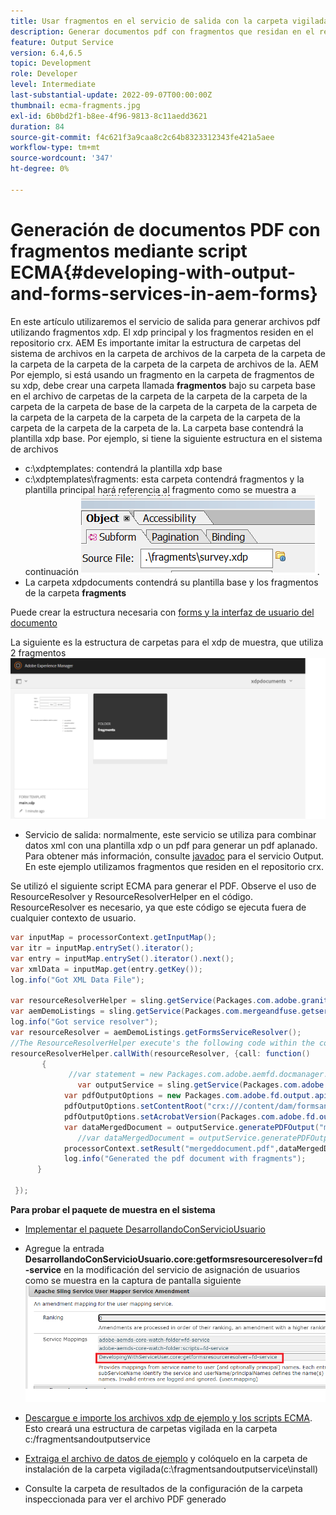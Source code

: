 ```yaml
---
title: Usar fragmentos en el servicio de salida con la carpeta vigilada
description: Generar documentos pdf con fragmentos que residan en el repositorio crx
feature: Output Service
version: 6.4,6.5
topic: Development
role: Developer
level: Intermediate
last-substantial-update: 2022-09-07T00:00:00Z
thumbnail: ecma-fragments.jpg
exl-id: 6b0bd2f1-b8ee-4f96-9813-8c11aedd3621
duration: 84
source-git-commit: f4c621f3a9caa8c2c64b8323312343fe421a5aee
workflow-type: tm+mt
source-wordcount: '347'
ht-degree: 0%

---
```


# Generación de documentos PDF con fragmentos mediante script ECMA{#developing-with-output-and-forms-services-in-aem-forms}


En este artículo utilizaremos el servicio de salida para generar archivos pdf utilizando fragmentos xdp. El xdp principal y los fragmentos residen en el repositorio crx. AEM Es importante imitar la estructura de carpetas del sistema de archivos en la carpeta de archivos de la carpeta de la carpeta de la carpeta de la carpeta de la carpeta de la carpeta de archivos de la. AEM Por ejemplo, si está usando un fragmento en la carpeta de fragmentos de su xdp, debe crear una carpeta llamada **fragmentos** bajo su carpeta base en el archivo de carpetas de la carpeta de la carpeta de la carpeta de la carpeta de la carpeta de base de la carpeta de la carpeta de la carpeta de la carpeta de la carpeta de la carpeta de la carpeta de la carpeta de la carpeta de la carpeta de la carpeta de la. La carpeta base contendrá la plantilla xdp base. Por ejemplo, si tiene la siguiente estructura en el sistema de archivos
* c:\xdptemplates: contendrá la plantilla xdp base
* c:\xdptemplates\fragments: esta carpeta contendrá fragmentos y la plantilla principal hará referencia al fragmento como se muestra a continuación
  ![fragmento-xdp](assets/survey-fragment.png).
* La carpeta xdpdocuments contendrá su plantilla base y los fragmentos de la carpeta **fragments**

Puede crear la estructura necesaria con [forms y la interfaz de usuario del documento](http://localhost:4502/aem/forms.html/content/dam/formsanddocuments)

La siguiente es la estructura de carpetas para el xdp de muestra, que utiliza 2 fragmentos
![formularios&amp;documento](assets/fragment-folder-structure-ui.png)


* Servicio de salida: normalmente, este servicio se utiliza para combinar datos xml con una plantilla xdp o un pdf para generar un pdf aplanado. Para obtener más información, consulte [javadoc](https://helpx.adobe.com/experience-manager/6-5/forms/javadocs/index.html?com/adobe/fd/output/api/OutputService.html) para el servicio Output. En este ejemplo utilizamos fragmentos que residen en el repositorio crx.


Se utilizó el siguiente script ECMA para generar el PDF. Observe el uso de ResourceResolver y ResourceResolverHelper en el código. ResourceResolver es necesario, ya que este código se ejecuta fuera de cualquier contexto de usuario.

```java
var inputMap = processorContext.getInputMap();
var itr = inputMap.entrySet().iterator();
var entry = inputMap.entrySet().iterator().next();
var xmlData = inputMap.get(entry.getKey());
log.info("Got XML Data File");

var resourceResolverHelper = sling.getService(Packages.com.adobe.granite.resourceresolverhelper.ResourceResolverHelper);
var aemDemoListings = sling.getService(Packages.com.mergeandfuse.getserviceuserresolver.GetResolver);
log.info("Got service resolver");
var resourceResolver = aemDemoListings.getFormsServiceResolver();
//The ResourceResolverHelper execute's the following code within the context of the resourceResolver 
resourceResolverHelper.callWith(resourceResolver, {call: function()
       {
             //var statement = new Packages.com.adobe.aemfd.docmanager.Document("/content/dam/formsanddocuments/xdpdocuments/main.xdp",resourceResolver);
               var outputService = sling.getService(Packages.com.adobe.fd.output.api.OutputService);
            var pdfOutputOptions = new Packages.com.adobe.fd.output.api.PDFOutputOptions();
            pdfOutputOptions.setContentRoot("crx:///content/dam/formsanddocuments/xdpdocuments");
            pdfOutputOptions.setAcrobatVersion(Packages.com.adobe.fd.output.api.AcrobatVersion.Acrobat_11);
            var dataMergedDocument = outputService.generatePDFOutput("main.xdp",xmlData,pdfOutputOptions);
               //var dataMergedDocument = outputService.generatePDFOutput(statement,xmlData,pdfOutputOptions);
            processorContext.setResult("mergeddocument.pdf",dataMergedDocument);
            log.info("Generated the pdf document with fragments");
      }

 });
```

**Para probar el paquete de muestra en el sistema**
* [Implementar el paquete DesarrollandoConServicioUsuario](assets/DevelopingWithServiceUser.jar)
* Agregue la entrada **DesarrollandoConServicioUsuario.core:getformsresourceresolver=fd-service** en la modificación del servicio de asignación de usuarios como se muestra en la captura de pantalla siguiente
  ![modificación del asignador de usuarios](assets/user-mapper-service-amendment.png)
* [Descargue e importe los archivos xdp de ejemplo y los scripts ECMA](assets/watched-folder-fragments-ecma.zip).
Esto creará una estructura de carpetas vigilada en la carpeta c:/fragmentsandoutputservice

* [Extraiga el archivo de datos de ejemplo](assets/usingFragmentsSampleData.zip) y colóquelo en la carpeta de instalación de la carpeta vigilada(c:\fragmentsandoutputservice\install)

* Consulte la carpeta de resultados de la configuración de la carpeta inspeccionada para ver el archivo PDF generado
